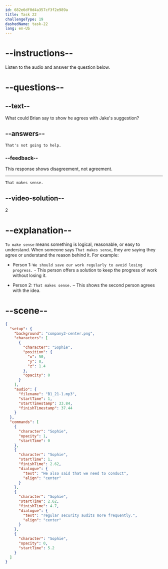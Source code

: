 ```yaml
---
id: 682e6df0d4a357cf3f2e989a
title: Task 22
challengeType: 19
dashedName: task-22
lang: en-US
---
```


<!-- (Audio) Sophie: He also said that we need to conduct regular security audits more frequently. -->

<!-- SPEAKING -->

# --instructions--

Listen to the audio and answer the question below.

# --questions--

## --text--

What could Brian say to show he agrees with Jake's suggestion?

## --answers--

`That's not going to help.`

### --feedback--

This response shows disagreement, not agreement.

---

`That makes sense.`

## --video-solution--

2

# --explanation--

`To make sense` means something is logical, reasonable, or easy to understand. When someone says `That makes sense`, they are saying they agree or understand the reason behind it. For example:

- Person 1: `We should save our work regularly to avoid losing progress.` - This person offers a solution to keep the progress of work without losing it.

- Person 2: `That makes sense.` – This shows the second person agrees with the idea.

# --scene--

```json
{
  "setup": {
    "background": "company2-center.png",
    "characters": [
      {
        "character": "Sophie",
        "position": {
          "x": 50,
          "y": 0,
          "z": 1.4
        },
        "opacity": 0
      }
    ],
    "audio": {
      "filename": "B1_21-1.mp3",
      "startTime": 1,
      "startTimestamp": 33.84,
      "finishTimestamp": 37.44
    }
  },
  "commands": [
    {
      "character": "Sophie",
      "opacity": 1,
      "startTime": 0
    },
    {
      "character": "Sophie",
      "startTime": 1,
      "finishTime": 2.62,
      "dialogue": {
        "text": "He also said that we need to conduct",
        "align": "center"
      }
    },
    {
      "character": "Sophie",
      "startTime": 2.62,
      "finishTime": 4.7,
      "dialogue": {
        "text": "regular security audits more frequently.",
        "align": "center"
      }
    },
    {
      "character": "Sophie",
      "opacity": 0,
      "startTime": 5.2
    }
  ]
}
```
